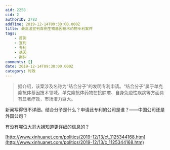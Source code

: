 ```yaml
---
aid: 2258
cid: 2
authorID: 2782
addTime: 2019-12-14T09:30:00.000Z
title: 最高法宣判首例生物基因技术药物专利案件
tags:
    - 首例
    - 宣判
    - 专利
    - 基因
    - 案件
comments: []
date: 2019-12-14T09:30:00.000Z
category: 时政
---
```


> 据介绍，该案涉及名称为“结合分子”的发明专利申请。“结合分子”属于单克隆抗体基因技术领域，单克隆抗体药物在抗肿瘤、自身免疫性疾病等方面具有显著疗效，市场潜力巨大。

新闻写得很不详细。结合分子是什么？申请此专利的公司是谁？——中国公司还是外国公司？

有没有哪位大哥大姐知道更详细的信息的？

[http://www.xinhuanet.com/politics/2019-12/13/c\_1125344168.htm](http://www.xinhuanet.com/politics/2019-12/13/c_1125344168.htm)
